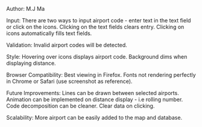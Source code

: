 Author: M.J Ma

Input:
	There are two ways to input airport code - enter text in the text field or click on the icons.
	Clicking on the text fields clears entry.
	Clicking on icons automatically fills text fields.

Validation:
	Invalid airport codes will be detected.

Style:
	Hovering over icons displays airport code.
	Background dims when displaying distance.
	
Browser Compatibility:
	Best viewing in Firefox.
	Fonts not rendering perfectly in Chrome or Safari (use screenshot as reference).
	
Future Improvements:
	Lines can be drawn between selected airports.
	Animation can be implemented on distance display - i.e rolling number.
	Code decomposition can be cleaner.
	Clear data on clicking.

Scalability:
	More airport can be easily added to the map and database.
